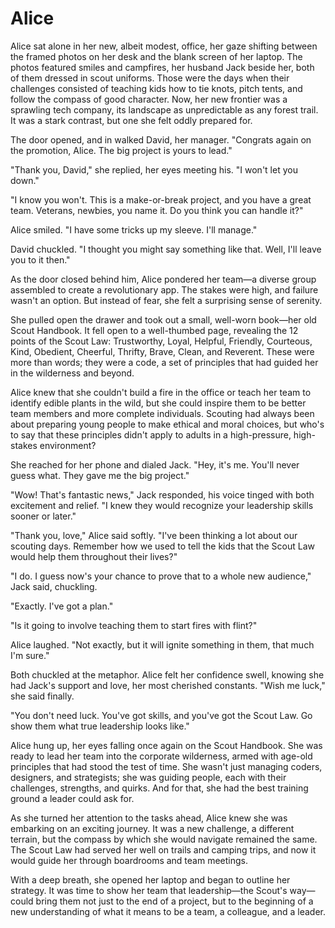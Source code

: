 # Alice

Alice sat alone in her new, albeit modest, office, her gaze shifting between the framed photos on her desk and the blank screen of her laptop. The photos featured smiles and campfires, her husband Jack beside her, both of them dressed in scout uniforms. Those were the days when their challenges consisted of teaching kids how to tie knots, pitch tents, and follow the compass of good character. Now, her new frontier was a sprawling tech company, its landscape as unpredictable as any forest trail. It was a stark contrast, but one she felt oddly prepared for.

The door opened, and in walked David, her manager. "Congrats again on the promotion, Alice. The big project is yours to lead."

"Thank you, David," she replied, her eyes meeting his. "I won't let you down."

"I know you won't. This is a make-or-break project, and you have a great team. Veterans, newbies, you name it. Do you think you can handle it?"

Alice smiled. "I have some tricks up my sleeve. I'll manage."

David chuckled. "I thought you might say something like that. Well, I'll leave you to it then."

As the door closed behind him, Alice pondered her team—a diverse group assembled to create a revolutionary app. The stakes were high, and failure wasn't an option. But instead of fear, she felt a surprising sense of serenity.

She pulled open the drawer and took out a small, well-worn book—her old Scout Handbook. It fell open to a well-thumbed page, revealing the 12 points of the Scout Law: Trustworthy, Loyal, Helpful, Friendly, Courteous, Kind, Obedient, Cheerful, Thrifty, Brave, Clean, and Reverent. These were more than words; they were a code, a set of principles that had guided her in the wilderness and beyond.

Alice knew that she couldn't build a fire in the office or teach her team to identify edible plants in the wild, but she could inspire them to be better team members and more complete individuals. Scouting had always been about preparing young people to make ethical and moral choices, but who's to say that these principles didn't apply to adults in a high-pressure, high-stakes environment?

She reached for her phone and dialed Jack. "Hey, it's me. You'll never guess what. They gave me the big project."

"Wow! That's fantastic news," Jack responded, his voice tinged with both excitement and relief. "I knew they would recognize your leadership skills sooner or later."

"Thank you, love," Alice said softly. "I've been thinking a lot about our scouting days. Remember how we used to tell the kids that the Scout Law would help them throughout their lives?"

"I do. I guess now's your chance to prove that to a whole new audience," Jack said, chuckling.

"Exactly. I've got a plan."

"Is it going to involve teaching them to start fires with flint?"

Alice laughed. "Not exactly, but it will ignite something in them, that much I'm sure."

Both chuckled at the metaphor. Alice felt her confidence swell, knowing she had Jack's support and love, her most cherished constants. "Wish me luck," she said finally.

"You don't need luck. You've got skills, and you've got the Scout Law. Go show them what true leadership looks like."

Alice hung up, her eyes falling once again on the Scout Handbook. She was ready to lead her team into the corporate wilderness, armed with age-old principles that had stood the test of time. She wasn't just managing coders, designers, and strategists; she was guiding people, each with their challenges, strengths, and quirks. And for that, she had the best training ground a leader could ask for.

As she turned her attention to the tasks ahead, Alice knew she was embarking on an exciting journey. It was a new challenge, a different terrain, but the compass by which she would navigate remained the same. The Scout Law had served her well on trails and camping trips, and now it would guide her through boardrooms and team meetings.

With a deep breath, she opened her laptop and began to outline her strategy. It was time to show her team that leadership—the Scout's way—could bring them not just to the end of a project, but to the beginning of a new understanding of what it means to be a team, a colleague, and a leader.
